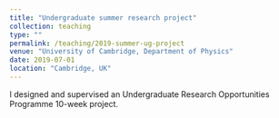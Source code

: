 ```yaml
---
title: "Undergraduate summer research project"
collection: teaching
type: ""
permalink: /teaching/2019-summer-ug-project
venue: "University of Cambridge, Department of Physics"
date: 2019-07-01
location: "Cambridge, UK"
---
```


I designed and supervised an Undergraduate Research Opportunities Programme 10-week project. 

